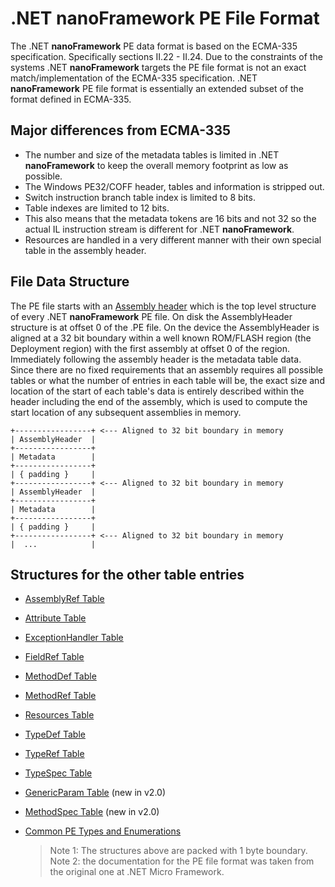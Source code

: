 # .NET **nanoFramework** PE File Format

The .NET **nanoFramework** PE data format is based on the ECMA-335 specification. Specifically sections II.22 - II.24.
Due to the constraints of the systems .NET **nanoFramework** targets the PE file format is not an exact match/implementation of the ECMA-335 specification. .NET **nanoFramework** PE file format is essentially an extended subset of the format defined in ECMA-335.

## Major differences from ECMA-335

- The number and size of the metadata tables is limited in .NET **nanoFramework** to keep the overall memory footprint as low as possible.
- The Windows PE32/COFF header, tables and information is stripped out.
- Switch instruction branch table index is limited to 8 bits.
- Table indexes are limited to 12 bits.
- This also means that the metadata tokens are 16 bits and not 32 so the actual IL instruction stream is different for .NET **nanoFramework**.
- Resources are handled in a very different manner with their own special table in the assembly header.

## File Data Structure

The PE file starts with an [Assembly header](pe-file/AssemblyHeader.md) which is the top level structure of every .NET **nanoFramework** PE file. On disk the AssemblyHeader structure is at offset 0 of the .PE file. On the device the AssemblyHeader is aligned at a 32 bit boundary within a well known ROM/FLASH region (the Deployment region) with the first assembly at offset 0 of the region. Immediately following the assembly header is the metadata table data. Since there are no fixed requirements that an assembly requires all possible tables or what the number of entries in each table will be, the exact size and location of the start of each table's data is entirely described within the header including the end of the assembly, which is used to compute the start location of any subsequent assemblies in memory.

```text
+-----------------+ <--- Aligned to 32 bit boundary in memory
| AssemblyHeader  |
+-----------------+
| Metadata        |
+-----------------+
| { padding }     |
+-----------------+ <--- Aligned to 32 bit boundary in memory
| AssemblyHeader  |
+-----------------+
| Metadata        |
+-----------------+
| { padding }     |
+-----------------+ <--- Aligned to 32 bit boundary in memory
|  ...            |
```

## Structures for the other table entries

- [AssemblyRef Table](pe-file/AssemblyRefTableEntry.md)
- [Attribute Table ](pe-file/AttributeTableEntry.md)
- [ExceptionHandler Table](pe-file/ExceptionHandlerTableEntry.md)
- [FieldRef Table](pe-file/FieldRefTableEntry.md)
- [MethodDef Table](pe-file/MethodDefTableEntry.md)
- [MethodRef Table](pe-file/MethodRefTableEntry.md)
- [Resources Table](pe-file/ResourcesTableEntry.md)
- [TypeDef Table](pe-file/TypeDefTableEntry.md)
- [TypeRef Table](pe-file/TypeRefTableEntry.md)
- [TypeSpec Table](pe-file/TypeSpecTableEntry.md)
- [GenericParam Table](pe-file/GenericParamTableEntry.md) (new in v2.0)
- [MethodSpec Table](pe-file/MethodSpecTableEntry.md) (new in v2.0)
- [Common PE Types and Enumerations](pe-file/Common-PE-Types-and-Enumerations.md)

    > Note 1: The structures above are packed with 1 byte boundary.
    > Note 2: the documentation for the PE file format was taken from the original one at .NET Micro Framework.
